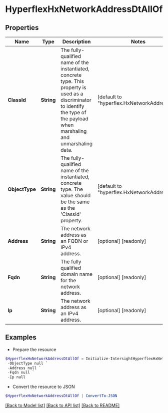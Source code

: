 # HyperflexHxNetworkAddressDtAllOf
## Properties

Name | Type | Description | Notes
------------ | ------------- | ------------- | -------------
**ClassId** | **String** | The fully-qualified name of the instantiated, concrete type. This property is used as a discriminator to identify the type of the payload when marshaling and unmarshaling data. | [default to "hyperflex.HxNetworkAddressDt"]
**ObjectType** | **String** | The fully-qualified name of the instantiated, concrete type. The value should be the same as the &#39;ClassId&#39; property. | [default to "hyperflex.HxNetworkAddressDt"]
**Address** | **String** | The network address as an FQDN or IPv4 address. | [optional] [readonly] 
**Fqdn** | **String** | The fully qualified domain name for the network address. | [optional] [readonly] 
**Ip** | **String** | The network address as an IPv4 address. | [optional] [readonly] 

## Examples

- Prepare the resource
```powershell
$HyperflexHxNetworkAddressDtAllOf = Initialize-IntersightHyperflexHxNetworkAddressDtAllOf  -ClassId null `
 -ObjectType null `
 -Address null `
 -Fqdn null `
 -Ip null
```

- Convert the resource to JSON
```powershell
$HyperflexHxNetworkAddressDtAllOf | ConvertTo-JSON
```

[[Back to Model list]](../README.md#documentation-for-models) [[Back to API list]](../README.md#documentation-for-api-endpoints) [[Back to README]](../README.md)


